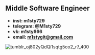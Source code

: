 ## Middle Software Engineer

  - **inst: m1sty729**
  - **telegram: @M1sty729**
  - **vk: m1sty666**
  - **email: m1stygit@gmail.com**
              

   ![tumblr_oj802yQdQi1sqtg5co2_r7_400](https://user-images.githubusercontent.com/71171622/150668984-b9e686c6-757b-47d2-b7f3-87b4338b222c.gif)
